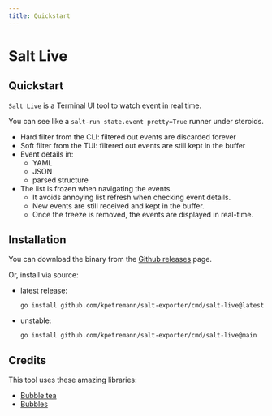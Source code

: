 ```yaml
---
title: Quickstart
---
```


# Salt Live

## Quickstart

`Salt Live` is a Terminal UI tool to watch event in real time.

You can see like a `salt-run state.event pretty=True` runner under steroids.

* Hard filter from the CLI: filtered out events are discarded forever
* Soft filter from the TUI: filtered out events are still kept in the buffer
* Event details in:
    * YAML
    * JSON
    * parsed structure
* The list is frozen when navigating the events.
    * It avoids annoying list refresh when checking event details.
    * New events are still received and kept in the buffer.
    * Once the freeze is removed, the events are displayed in real-time.

## Installation

You can download the binary from the [Github releases](https://github.com/kpetremann/salt-exporter/releases) page.

Or, install via source:

* latest release:
    ```
    go install github.com/kpetremann/salt-exporter/cmd/salt-live@latest
    ```
* unstable:
    ```
    go install github.com/kpetremann/salt-exporter/cmd/salt-live@main
    ```

## Credits

This tool uses these amazing libraries:

* [Bubble tea](https://github.com/charmbracelet/bubbletea)
* [Bubbles](https://github.com/charmbracelet/bubbles)
